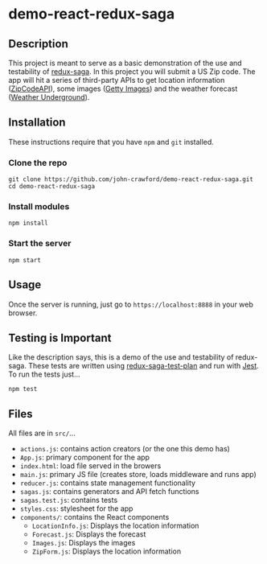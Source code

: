# demo-react-redux-saga

## Description
This project is meant to serve as a basic demonstration of the use and testability of [redux-saga](https://github.com/redux-saga/redux-saga). In this project you will submit a US Zip code. The app will hit a series of third-party APIs to get location information ([ZipCodeAPI](http://www.zipcodeapi.com)), some images ([Getty Images](http://developers.gettyimages.com/en/)) and the weather forecast ([Weather Underground](https://www.wunderground.com/weather/api/)).

## Installation
These instructions require that you have `npm` and `git` installed.

### Clone the repo
```
git clone https://github.com/john-crawford/demo-react-redux-saga.git
cd demo-react-redux-saga
```

### Install modules
```
npm install
```

### Start the server
```
npm start
```

## Usage
Once the server is running, just go to `https://localhost:8888` in your web browser. 

## Testing is Important
Like the description says, this is a demo of the use and testability of redux-saga. These tests are written using [redux-saga-test-plan](https://github.com/jfairbank/redux-saga-test-plan) and run with [Jest](https://facebook.github.io/jest/). To run the tests just...
```
npm test
```

## Files
All files are in `src/`...

- `actions.js`: contains action creators (or the one this demo has)
- `App.js`: primary component for the app
- `index.html`: load file served in the browers
- `main.js`: primary JS file (creates store, loads middleware and runs app)
- `reducer.js`: contains state management functionality
- `sagas.js`: contains generators and API fetch functions
- `sagas.test.js`: contains tests
- `styles.css`: stylesheet for the app
- `components/`: contains the React components 
  - `LocationInfo.js`: Displays the location information
  - `Forecast.js`: Displays the forecast
  - `Images.js`: Displays the images
  - `ZipForm.js`: Displays the location information

